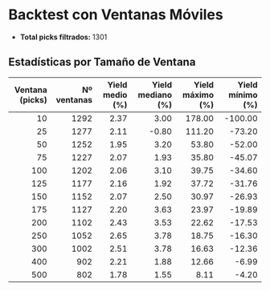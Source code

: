 # Backtest con Ventanas Móviles

- **Total picks filtrados:** 1301

## Estadísticas por Tamaño de Ventana

| Ventana (picks) | Nº ventanas | Yield medio (%) | Yield mediano (%) | Yield máximo (%) | Yield mínimo (%) |
|---------------:|------------:|----------------:|------------------:|-----------------:|-----------------:|
|              10 |         1292 |            2.37 |              3.00 |          178.00 |         -100.00 |
|              25 |         1277 |            2.11 |             -0.80 |          111.20 |          -73.20 |
|              50 |         1252 |            1.95 |              3.20 |           53.80 |          -52.00 |
|              75 |         1227 |            2.07 |              1.93 |           35.80 |          -45.07 |
|             100 |         1202 |            2.06 |              3.10 |           39.75 |          -34.60 |
|             125 |         1177 |            2.16 |              1.92 |           37.72 |          -31.76 |
|             150 |         1152 |            2.07 |              2.50 |           30.97 |          -26.93 |
|             175 |         1127 |            2.20 |              3.63 |           23.97 |          -19.89 |
|             200 |         1102 |            2.43 |              3.53 |           22.62 |          -17.53 |
|             250 |         1052 |            2.65 |              3.78 |           18.75 |          -16.30 |
|             300 |         1002 |            2.51 |              3.78 |           16.63 |          -12.36 |
|             400 |          902 |            2.21 |              1.88 |           12.66 |           -6.99 |
|             500 |          802 |            1.78 |              1.55 |            8.11 |           -4.20 |
